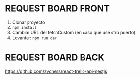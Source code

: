 # REQUEST BOARD FRONT

1. Clonar proyecto
2. `npm install`
3. Cambiar URL del fetchCustom (en caso que use otro puerto)
4. Levantar: `npm run dev`

# REQUEST BOARD BACK
https://github.com/zycness/react-trello-api-nestjs
